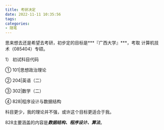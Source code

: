 ```yaml
---
title: 考研决定
date: 2022-11-11 10:35:56
tags:
categories: 
- 随笔
---
```

思来想去还是希望去考研，初步定的目标是***『广西大学』***，考取 计算机技术（085404）专硕。


1） 初试科目代码

① 101|思想政治理论

② 204|英语（二）

③ 302|数学（二）

④ 828|程序设计与数据结构

科目更少，我的理论并不强，或许这个目标更适合于我。

828主要涵盖的内容是***数据结构、程序设计、算法***。
